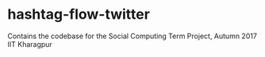 # hashtag-flow-twitter
Contains the codebase for the Social Computing Term Project, Autumn 2017 IIT Kharagpur
